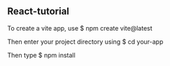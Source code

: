 ## React-tutorial
To create a vite app, use
$ npm create vite@latest 

Then enter your project directory using
$ cd your-app

Then type
$ npm install
